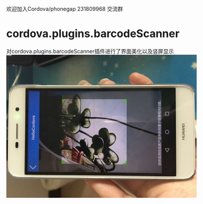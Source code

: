 欢迎加入Cordova/phonegap 231809968 交流群
# cordova.plugins.barcodeScanner
对cordova.plugins.barcodeScanner插件进行了界面美化以及竖屏显示
![image](https://github.com/liangzhenghui/cordova.plugins.barcodeScanner/blob/master/screenshots/demo.jpg)
